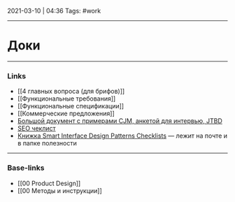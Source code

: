 2021-03-10 | 04:36
Tags: #work 
___

# Доки

___
### Links
- [[4 главных вопроса (для брифов)]]
- [[Функциональные требования]]
- [[Функциональные спецификации]]
- [[Коммерческие предложения]]
- [Большой документ с примерами CJM, анкетой для интервью, JTBD](https://docs.google.com/spreadsheets/d/1qn0bNzzT4f_7n67HX0tuPJpTu6RMyQ8cl5_H3j1FetI/edit?usp=sharing)
- [SEO чеклист](https://texterra.ru/blog/chek-list-optimizatsii-sayta-ili-100-prichin-ne-khoronit-seo.html)
- [Книжка Smart Interface Design Patterns Checklists](https://www.smashingmagazine.com/2020/03/smart-interface-design-patterns-checklists/) — лежит на почте и в папке полезности

___
### Base-links
- [[00 Product Design]]
- [[00 Методы и инструкции]]

